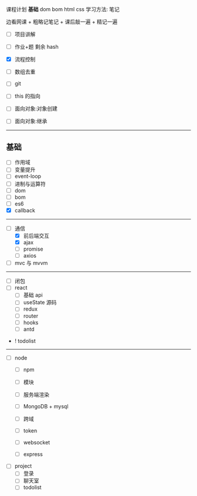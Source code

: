 课程计划
**基础**
dom bom html css
学习方法: 笔记



边看网课  + 粗略记笔记 + 课后敲一遍 + 精记一遍


- [ ] 项目讲解

- [ ] 作业+题  剩余 hash

- [x] 流程控制
- [ ] 数组去重
- [ ] git


- [ ] this 的指向
- [ ] 面向对象:对象创建
- [ ] 面向对象:继承
---

## 基础
- [ ] 作用域
- [ ] 变量提升
- [ ] event-loop
- [ ] 进制与运算符
- [ ] dom
- [ ] bom
- [ ] es6
- [x] callback

---

- [ ] 通信
   - [x] 前后端交互
   - [x] ajax
   - [ ] promise
   - [ ] axios
- [ ] mvc 与 mvvm
---
- [ ] 闭包
- [ ] react
   - [ ] 基础 api
   - [ ] useState 源码
   - [ ] redux
   - [ ] router
   - [ ] hooks
   - [ ] antd
- ! todolist


---
- [ ] node
   - [ ] npm
   - [ ] 模块
   - [ ] 服务端渲染
   - [ ] MongoDB + mysql
   - [ ] 跨域
   - [ ] token
   - [ ] websocket
   - [ ] express


- [ ] project
   - [ ]  登录
   - [ ] 聊天室
   - [ ] todolist
